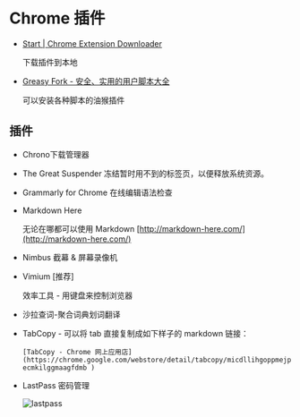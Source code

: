 # Chrome 插件

* [Start | Chrome Extension Downloader](https://chrome-extension-downloader.com/ )

    下载插件到本地

* [Greasy Fork - 安全、实用的用户脚本大全](https://greasyfork.org/zh-CN )

    可以安装各种脚本的油猴插件

## 插件

* Chrono下载管理器

* The Great Suspender
    冻结暂时用不到的标签页，以便释放系统资源。

* Grammarly for Chrome
    在线编辑语法检查

* Markdown Here

   无论在哪都可以使用 Markdown [http://markdown-here.com/](http://markdown-here.com/)

* Nimbus 截幕 & 屏幕录像机

* Vimium [推荐]

   效率工具 - 用键盘来控制浏览器

* 沙拉查词-聚合词典划词翻译

* TabCopy - 可以将 tab 直接复制成如下样子的 markdown 链接：
  
  `[TabCopy - Chrome 网上应用店](https://chrome.google.com/webstore/detail/tabcopy/micdllihgoppmejpecmkilggmaagfdmb )` 

* LastPass 密码管理

  ![lastpass](https://assets.pcmag.com/media/images/475646-lastpass.png?width=333&height=245)
  